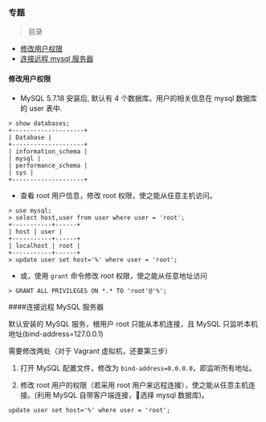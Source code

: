 ### 专题

> 目录
* [修改用户权限](#修改用户权限)
* [连接远程 mysql 服务器](连接远程-mysql-服务器)

#### 修改用户权限

* MySQL 5.7.18 安装后, 默认有 4 个数据库。用户的相关信息在 mysql 数据库的 user 表中.

```
> show databases;
+--------------------+
| Database |
+--------------------+
| information_schema |
| mysql |
| performance_schema |
| sys |
+--------------------+
```

* 查看 root 用户信息，修改 root 权限，使之能从任意主机访问。
```
> use mysql;
> select host,user from user where user = 'root';
+-----------+------+
| host | user |
+-----------+------+
| localhost | root |
+-----------+------+
> update user set host='%' where user = 'root';
```

* 或，使用 `grant` 命令修改 root 权限，使之能从任意地址访问
```
> GRANT ALL PRIVILEGES ON *.* TO 'root'@'%';
```

####连接远程 MySQL 服务器

默认安装的 MySQL 服务，根用户 root 只能从本机连接，且 MySQL 只监听本机地址(bind-address=127.0.0.1)

需要修改两处（对于 Vagrant 虚拟机，还要第三步）

1. 打开 MySQL 配置文件，修改为 `bind-address=0.0.0.0`，即监听所有地址。

2. 修改 root 用户的权限（若采用 root 用户来远程连接），使之能从任意主机连接。(利用 MySQL 自带客户端连接，选择 mysql 数据库)。
```
update user set host='%' where user = 'root';
```















